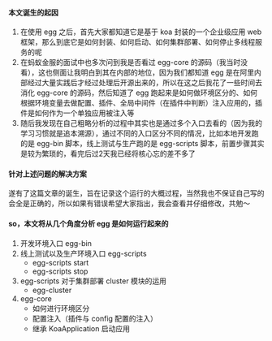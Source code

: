 #### 本文诞生的起因
1. 在使用 egg 之后，首先大家都知道它是基于 koa 封装的一个企业级应用 web 框架，那么到底它是如何封装、如何启动、如何集群部署、如何停止多线程服务的呢
2. 在蚂蚁金服的面试中也多次问到我是否看过 egg-core 的源码（我当时没看），这也侧面让我明白到其在内部的地位，因为我们都知道 egg 是在阿里内部经过大量实践后才经过处理后开源出来的，所以在这之后我花了一些时间去消化 egg-core 的源码，然后知道了 egg 跑起来是如何做环境区分的、如何根据环境变量去做配置、插件、全局中间件（在插件中判断）注入应用的，插件是如何作为一个单独应用被注入等
3. 随后我发现在自己粗略分析的过程中其实也是通过多个入口去看的（因为我的学习习惯就是追本溯源），通过不同的入口区分不同的情况，比如本地开发跑的是 egg-bin 脚本，线上测试与生产跑的是 egg-scripts 脚本，前置步骤其实是较为繁琐的，看完后过2天我已经将核心忘的差不多了

#### 针对上述问题的解决方案
遂有了这篇文章的诞生，旨在记录这个运行的大概过程，当然我也不保证自己写的会全是正确的，所以如果有错误希望大家指出，我会查看并仔细修改，共勉～

#### so，本文将从几个角度分析 egg 是如何运行起来的
1. 开发环境入口 egg-bin
2. 线上测试以及生产环境入口 egg-scripts
   * egg-scripts start
   * egg-scripts stop
3. egg-scripts 对于集群部署 cluster 模块的运用
   * egg-cluster
4. egg-core
   * 如何进行环境区分
   * 配置注入（插件与 config 配置的注入）
   * 继承 KoaApplication 启动应用
